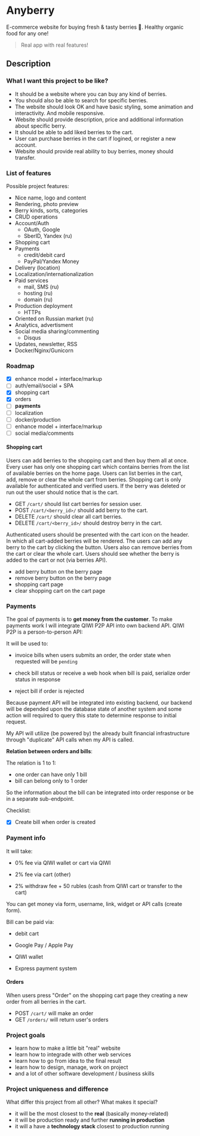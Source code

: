 # Anyberry

E-commerce website for buying fresh &amp; tasty berries 🍓. Healthy organic food for any one!

> Real app with real features!

## Description

### What I want this project to be like?

- It should be a website where you can buy any kind of berries.
- You should also be able to search for specific berries.
- The website should look OK and have basic styling, some animation and interactivity. And mobile responsive.
- Website should provide description, price and additional information about specific berry.
- It should be able to add liked berries to the cart.
- User can purchase berries in the cart if logined, or register a new account.
- Website should provide real ability to buy berries, money should transfer.

### List of features

Possible project features:

- Nice name, logo and content
- Rendering, photo preview
- Berry kinds, sorts, categories
- CRUD operations
- Account/Auth
  - OAuth, Google
  - SberID, Yandex (ru)
- Shopping cart
- Payments
  - credit/debit card
  - PayPal/Yandex Money
- Delivery (location)
- Localization/internationalization
- Paid services
  - mail, SMS (ru)
  - hosting (ru)
  - domain (ru)
- Production deployment
  - HTTPs
- Oriented on Russian market (ru)
- Analytics, advertisment
- Social media sharing/commenting
  - Disqus
- Updates, newsletter, RSS
- Docker/Nginx/Gunicorn

### Roadmap

- [x] enhance model + interface/markup
- [ ] auth/email/social + SPA
- [x] shopping cart
- [x] orders
- [ ] **payments**
- [ ] localization
- [ ] docker/production
- [ ] enhance model + interface/markup
- [ ] social media/comments

#### Shopping cart

Users can add berries to the shopping cart and then buy them all at once. Every user has only
one shopping cart which contains berries from the list of available berries on the home page.
Users can list berries in the cart, add, remove or clear the whole cart from berries. Shopping
cart is only available for authenticated and verified users. If the berry was deleted or run out
the user should notice that is the cart.

- GET `/cart/` should list cart berries for session user.
- POST `/cart/<berry_id>/` should add berry to the cart.
- DELETE `/cart/` should clear all cart berries.
- DELETE `/cart/<berry_id>/` should destroy berry in the cart.

Authenticated users should be presented with the cart icon on the header. In which all cart-added
berries will be rendered. The users can add any berry to the cart by clicking the button. Users also
can remove berries from the cart or clear the whole cart. Users should see whether the berry is added
to the cart or not (via berries API).

- add berry button on the berry page
- remove berry button on the berry page
- shopping cart page
- clear shopping cart on the cart page

### Payments

The goal of payments is to **get money from the customer**. To make payments work I will integrate QIWI P2P API into own backend API. QIWI P2P is a person-to-person API:

It will be used to:

- invoice bills when users submits an order, the order state when requested will be `pending`

- check bill status or receive a web hook when bill is paid, serialize order status in response

- reject bill if order is rejected

Because payment API will be integrated into existing backend, our backend will be depended upon the database state of another system and some action will required to query this state to determine response to initial request.

My API will utilize (be powered by) the already built financial infrastructure through "duplicate" API calls when
my API is called.

**Relation between orders and bills**:

The relation is 1 to 1:

- one order can have only 1 bill
- bill can belong only to 1 order

So the information about the bill can be integrated into order response or be in a separate sub-endpoint.

Checklist:

- [x] Create bill when order is created

### Payment info

It will take:

- 0% fee via QIWI wallet or cart via QIWI

- 2% fee via cart (other)

- 2% withdraw fee + 50 rubles (cash from QIWI cart or transfer to the cart)

You can get money via form, username, link, widget or API calls (create form).

Bill can be paid via:

- debit cart

- Google Pay / Apple Pay

- QIWI wallet

- Express payment system

#### Orders

When users press "Order" on the shopping cart page they creating a new order
from all berries in the cart.

- POST `/cart/` will make an order
- GET `/orders/` will return user's orders

### Project goals

- learn how to make a little bit "real" website
- learn how to integrade with other web services
- learn how to go from idea to the final result
- learn how to design, manage, work on project
- and a lot of other software development / business skills

### Project uniqueness and difference

What differ this project from all other? What makes it special?

- it will be the most closest to the **real** (basically money-related)
- it will be production ready and further **running in production**
- it will a have a **technology stack** closest to production running
